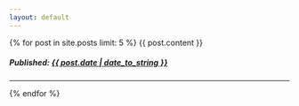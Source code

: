 ```yaml
---
layout: default
---
```

{% for post in site.posts limit: 5 %}
{{ post.content }}
##### Published: [{{ post.date | date_to_string }}]({{post.url}})
---
{% endfor %}

